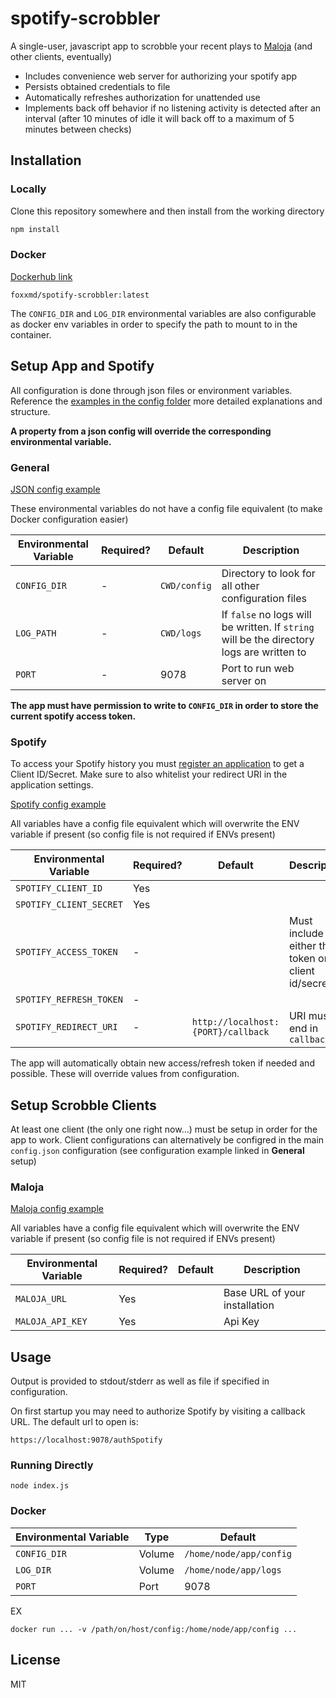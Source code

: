 # spotify-scrobbler

A single-user, javascript app to scrobble your recent plays to [Maloja](https://github.com/krateng/maloja) (and other clients, eventually)

* Includes convenience web server for authorizing your spotify app
* Persists obtained credentials to file
* Automatically refreshes authorization for unattended use
* Implements back off behavior if no listening activity is detected after an interval (after 10 minutes of idle it will back off to a maximum of 5 minutes between checks)

## Installation


### Locally

Clone this repository somewhere and then install from the working directory

```bash
npm install
```

### Docker

[Dockerhub link](https://hub.docker.com/repository/docker/foxxmd/spotify-scrobbler)

```
foxxmd/spotify-scrobbler:latest
```

The `CONFIG_DIR` and `LOG_DIR` environmental variables are also configurable as docker env variables in order to specify the path to mount to in the container.

## Setup App and Spotify

All configuration is done through json files or environment variables. Reference the [examples in the config folder](https://github.com/FoxxMD/spotify-scrobbler/tree/master/config) more detailed explanations and structure.

**A property from a json config will override the corresponding environmental variable.**

### General

[JSON config example](https://github.com/FoxxMD/spotify-scrobbler/blob/master/config/config.json.example)

These environmental variables do not have a config file equivalent (to make Docker configuration easier)

| Environmental Variable | Required? |   Default    |                                        Description                                        |
|----------------------------|-----------|--------------|-------------------------------------------------------------------------------------------|
| `CONFIG_DIR`               |         - | `CWD/config` | Directory to look for all other configuration files                                       |
| `LOG_PATH`                 |         - | `CWD/logs`   | If `false` no logs will be written. If `string` will be the directory logs are written to |
| `PORT`                     |         - | 9078         | Port to run web server on                                                                 |

**The app must have permission to write to `CONFIG_DIR` in order to store the current spotify access token.**

### Spotify

To access your Spotify history you must [register an application](https://developer.spotify.com/dashboard) to get a Client ID/Secret. Make sure to also whitelist your redirect URI in the application settings.

[Spotify config example](https://github.com/FoxxMD/spotify-scrobbler/blob/master/config/spotify.json.example)

All variables have a config file equivalent which will overwrite the ENV variable if present (so config file is not required if ENVs present)

| Environmental Variable     | Required? |            Default             |                    Description                     |
|----------------------------|-----------|----------------------------------|----------------------------------------------------|
| `SPOTIFY_CLIENT_ID`        | Yes       |                                  |                                                    |
| `SPOTIFY_CLIENT_SECRET`    | Yes       |                                  |                                                    |
| `SPOTIFY_ACCESS_TOKEN`     | -         |                                  | Must include either this token or client id/secret |
| `SPOTIFY_REFRESH_TOKEN`    | -         |                                  |                                                    |
| `SPOTIFY_REDIRECT_URI`     | -         | `http://localhost:{PORT}/callback` | URI must end in `callback`                         |

The app will automatically obtain new access/refresh token if needed and possible. These will override values from configuration.

## Setup Scrobble Clients

At least one client (the only one right now...) must be setup in order for the app to work. Client configurations can alternatively be configred in the main `config.json` configuration (see configuration example linked in **General** setup)

### Maloja

[Maloja config example](https://github.com/FoxxMD/spotify-scrobbler/blob/master/config/maloja.json.example)

All variables have a config file equivalent which will overwrite the ENV variable if present (so config file is not required if ENVs present)

| Environmental Variable | Required? | Default |          Description          |
|----------------------------|-----------|---------|-------------------------------|
| `MALOJA_URL`               | Yes       |         | Base URL of your installation |
| `MALOJA_API_KEY`           | Yes       |         | Api Key                       |

## Usage

Output is provided to stdout/stderr as well as file if specified in configuration.

On first startup you may need to authorize Spotify by visiting a callback URL. The default url to open is:

```
https://localhost:9078/authSpotify
```

### Running Directly

```
node index.js
```

### Docker

| Environmental Variable |  Type  |         Default         |
|------------------------|--------|-------------------------|
| `CONFIG_DIR`           | Volume | `/home/node/app/config` |
| `LOG_DIR`              | Volume | `/home/node/app/logs`   |
| `PORT`                 | Port   | 9078                    |

EX 

```
docker run ... -v /path/on/host/config:/home/node/app/config ...
```

## License

MIT
